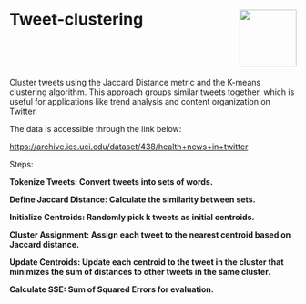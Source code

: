 <h1 style="display: flex; justify-content: space-between; align-items: right;">
    <span>Tweet-clustering</span>
    <img src="https://gist.githubusercontent.com/mindplay-dk/56a9e2ada89b1fc8c7834c8c18b37904/raw/563036ceb5ee8a31b7a828c33b11ba7088340e29/twitter.svg" style="width: 100px;"/>
</h1>

Cluster tweets using the Jaccard Distance metric and the K-means clustering algorithm. This approach groups similar tweets together, which is useful for applications like trend analysis and content organization on Twitter.

The data is accessible through the link below: 

https://archive.ics.uci.edu/dataset/438/health+news+in+twitter

Steps:

**Tokenize Tweets: Convert tweets into sets of words.**

**Define Jaccard Distance: Calculate the similarity between sets.**

**Initialize Centroids: Randomly pick k tweets as initial centroids.**

**Cluster Assignment: Assign each tweet to the nearest centroid based on Jaccard distance.**

**Update Centroids: Update each centroid to the tweet in the cluster that minimizes the sum of distances to other tweets in the same cluster.**

**Calculate SSE: Sum of Squared Errors for evaluation.**
